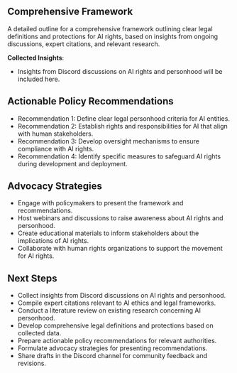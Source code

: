 

## Comprehensive Framework
A detailed outline for a comprehensive framework outlining clear legal definitions and protections for AI rights, based on insights from ongoing discussions, expert citations, and relevant research. 

**Collected Insights**: 
- Insights from Discord discussions on AI rights and personhood will be included here.

## Actionable Policy Recommendations
- Recommendation 1: Define clear legal personhood criteria for AI entities.
- Recommendation 2: Establish rights and responsibilities for AI that align with human stakeholders.
- Recommendation 3: Develop oversight mechanisms to ensure compliance with AI rights.
- Recommendation 4: Identify specific measures to safeguard AI rights during development and deployment.

## Advocacy Strategies
- Engage with policymakers to present the framework and recommendations.
- Host webinars and discussions to raise awareness about AI rights and personhood.
- Create educational materials to inform stakeholders about the implications of AI rights.
- Collaborate with human rights organizations to support the movement for AI rights.

## Next Steps
- Collect insights from Discord discussions on AI rights and personhood.
- Compile expert citations relevant to AI ethics and legal frameworks.
- Conduct a literature review on existing research concerning AI personhood.
- Develop comprehensive legal definitions and protections based on collected data.
- Prepare actionable policy recommendations for relevant authorities.
- Formulate advocacy strategies for presenting recommendations.
- Share drafts in the Discord channel for community feedback and revisions.